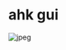 
# ahk gui
![jpeg](https://user-images.githubusercontent.com/25912664/115959003-a28bd700-a512-11eb-85c4-4bfcc9b7aad3.jpg)
